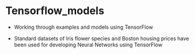 # Tensorflow_models
* Working through examples and models using TensorFlow

* Standard datasets of Iris flower species and Boston housing prices have been used for developing Neural Networks using TensorFlow 
